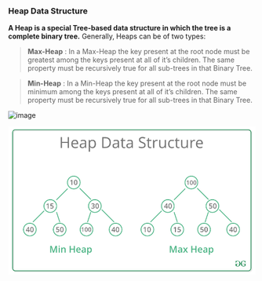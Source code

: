 ### Heap Data Structure 

**A Heap is a special Tree-based data structure in which the tree is a complete binary tree.** Generally, Heaps can be of two types: 
> **Max-Heap** : In a Max-Heap the key present at the root node must be greatest among the keys present at all of it’s children. The same property must be recursively true for all sub-trees in that Binary Tree.

> **Min-Heap** : In a Min-Heap the key present at the root node must be minimum among the keys present at all of it’s children. The same property must be recursively true for all sub-trees in that Binary Tree.


![image](https://user-images.githubusercontent.com/63524824/148676873-52a78939-a848-4cc1-924a-c4587d9bdda6.png)

<img src="../../../images/heap.png" >
